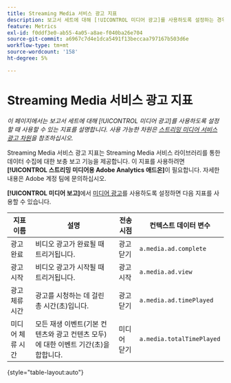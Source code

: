 ```yaml
---
title: Streaming Media 서비스 광고 지표
description: 보고서 세트에 대해 [!UICONTROL 미디어 광고]를 사용하도록 설정하는 경우 사용 가능한 지표입니다.
feature: Metrics
exl-id: f0ddf3e0-ab55-4a05-a8ae-f040ba26e704
source-git-commit: a6967c7d4e1dca5491f13beccaa797167b503d6e
workflow-type: tm+mt
source-wordcount: '158'
ht-degree: 5%

---
```


# Streaming Media 서비스 광고 지표

*이 페이지에서는 보고서 세트에 대해 [!UICONTROL 미디어 광고]를 사용하도록 설정할 때 사용할 수 있는 지표를 설명합니다. 사용 가능한 차원은 [스트리밍 미디어 서비스 광고 차원](../dimensions/sm-ads.md)을 참조하십시오.*

Streaming Media 서비스 광고 지표는 Streaming Media 서비스 라이브러리를 통한 데이터 수집에 대한 보충 보고 기능을 제공합니다. 이 지표를 사용하려면 **[!UICONTROL 스트리밍 미디어용 Adobe Analytics 애드온]**&#x200B;이 필요합니다. 자세한 내용은 Adobe 계정 팀에 문의하십시오.

**[!UICONTROL 미디어 보고]**&#x200B;에서 [미디어 광고](/help/admin/tools/manage-rs/edit-settings/media-management.md)를 사용하도록 설정하면 다음 지표를 사용할 수 있습니다.

| 지표 이름 | 설명 | 전송 시점 | 컨텍스트 데이터 변수 |
| --- | --- | --- | --- |
| 광고 완료 | 비디오 광고가 완료될 때 트리거됩니다. | 광고 닫기 | `a.media.ad.complete` |
| 광고 시작 | 비디오 광고가 시작될 때 트리거됩니다. | 광고 시작 | `a.media.ad.view` |
| 광고 체류 시간 | 광고를 시청하는 데 걸린 총 시간(초)입니다. | 광고 닫기 | `a.media.ad.timePlayed` |
| 미디어 체류 시간 | 모든 재생 이벤트(기본 컨텐츠와 광고 컨텐츠 모두)에 대한 이벤트 기간(초)을 합합니다. | 미디어 닫기 | `a.media.totalTimePlayed` |

{style="table-layout:auto"}
